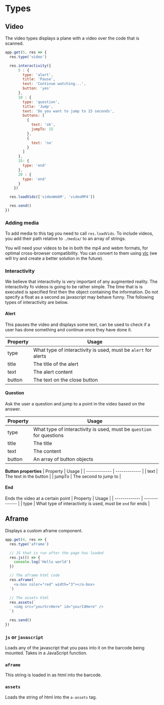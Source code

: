 # Types
## Video
The video types displays a plane with a video over the code that is scanned.

```js
app.get(5, res => {
  res.type('video')

  res.interactivity({
      5 : {
        type: 'alert',
        title: 'Pause',
        text: 'Continue watching...',
        button: 'yes'
      },
      10 : {
        type: 'question',
        title: 'Jump',
        text: 'Do you want to jump to 15 seconds',
        buttons: [
          {
            text: 'ok',
            jumpTo: 15
          },
          {
            text: 'no'
          }
        ]
      },
      15: {
        type: 'end'
      },
      20 : {
        type: 'end'    
      }    
    })

  res.loadVids(['videoWebM', 'videoMP4'])

  res.send()
})
```

### Adding media
To add media to this tag you need to call `res.loadVids`. To include videos, you add their path relative to `./media/` to an array of strings.

You will need your videos to be in both the mp4 and webm formats, for optimal cross-browser compatibility. You can convert to them using [vlc](https://www.videolan.org/vlc/) (we will try and create a better solution in the future).

### Interactivity
We believe that interactivity is very important of any augmented reality. The interactivity fo videos is going to be rather simple. The time that is is executed is specified first then the object containing the information. Do not specify a float as a second as javascript may behave funny. The following types of interactivity are below.

#### Alert
This pauses the video and displays some text, can be used to check if a user has done something and continue once they have done it.

| Property        | Usage           |
| ------------- | ------------- |
| type      | What type of interactivity is used, must be `alert` for alerts |
| title | The title of the alert |
| text | The alert content |
| button | The text on the close button |

#### Question
Ask the user a question and jump to a point in the video based on the answer.

| Property        | Usage           |
| ------------- | ------------- |
| type      | What type of interactivity is used, must be `question` for questions |
| title | The title |
| text | The content |
| button | An array of button objects |

**Button properties**
| Property        | Usage           |
| ------------- | ------------- |
| text      | The text in the button |
| jumpTo | The second to jump to |

#### End
Ends the video at a certain point
| Property        | Usage           |
| ------------- | ------------- |
| type      | What type of interactivity is used, must be `end` for ends |

## Aframe
Displays a custom aframe component. 

```js
app.get(4, res => {
  res.type('aframe')

  // JS that is run after the page has loaded
  res.js(() => {
    console.log('Hello world')
  })

  // The aframe html code
  res.aframe(`
    <a-box color="red" width="3"></a-box>
  `)

  // The assets html
  res.assets(`
    <img src="yourSrcHere" id="yourIdHere" />
  `)

  res.send()
})
```

### `js` or `javascript`
Loads any of the javascript that you pass into it on the barcode being mounted. Takes in a JavaScript function.

### `aframe`
This string is loaded in as html into the barcode. 

### `assets`
Loads the string of html into the `a-assets` tag. 
